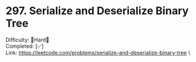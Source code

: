 # 297. Serialize and Deserialize Binary Tree

Difficulty: 🔴Hard🔴 \
Completed: [✅] \
Link: https://leetcode.com/problems/serialize-and-deserialize-binary-tree \
